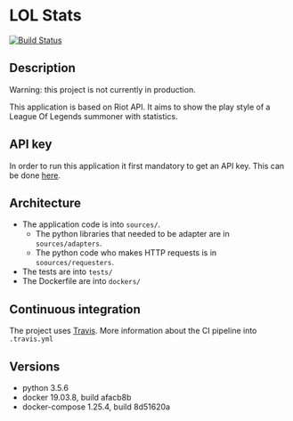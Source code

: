 # LOL Stats

[![Build Status](https://travis-ci.org/baptistelinel/lol-stats.svg?branch=master)](https://travis-ci.org/baptistelinel/lol-stats)

## Description

Warning: this project is not currently in production.

This application is based on Riot API. It aims to show the play style 
of a League Of Legends summoner with statistics.

## API key

In order to run this application it first mandatory to get an API key.
This can be done [here](https://developer.riotgames.com/).

## Architecture

* The application code is into `sources/`.
    * The python libraries that needed to be adapter are in `sources/adapters`.
    * The python code who makes HTTP requests is in `soources/requesters`.
* The tests are into `tests/`
* The Dockerfile are into `dockers/`

## Continuous integration

The project uses [Travis](https://travis-ci.org/).
More information about the CI pipeline into `.travis.yml`

## Versions

* python 3.5.6
* docker 19.03.8, build afacb8b
* docker-compose 1.25.4, build 8d51620a